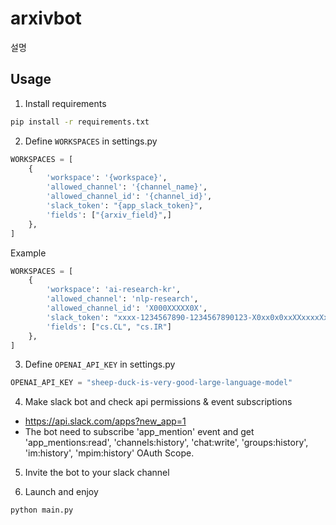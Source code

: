 # arxivbot
설명

## Usage
1. Install requirements
```sh
pip install -r requirements.txt
```

2. Define `WORKSPACES` in settings.py
```python
WORKSPACES = [
    {
        'workspace': '{workspace}',
        'allowed_channel': '{channel_name}',
        'allowed_channel_id': '{channel_id}',
        'slack_token': "{app_slack_token}",
        'fields': ["{arxiv_field}",]
    },
]
```

Example
```python
WORKSPACES = [
    {
        'workspace': 'ai-research-kr',
        'allowed_channel': 'nlp-research',
        'allowed_channel_id': 'X000XXXXX0X',
        'slack_token': "xxxx-1234567890-1234567890123-X0xx0x0xxXXxxxxXx0x0x0XX",
        'fields': ["cs.CL", "cs.IR"]
    },
]
```

3. Define `OPENAI_API_KEY` in settings.py
```python
OPENAI_API_KEY = "sheep-duck-is-very-good-large-language-model"
```

4. Make slack bot and check api permissions & event subscriptions

- https://api.slack.com/apps?new_app=1
- The bot need to subscribe 'app_mention' event and get 'app_mentions:read', 'channels:history', 'chat:write', 'groups:history', 'im:history', 'mpim:history' OAuth Scope.

5. Invite the bot to your slack channel

6. Launch and enjoy
```sh
python main.py
```